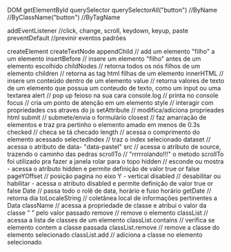 DOM 
getElementById 
querySelector 
querySelectorAll("button") 
//ByName 
//ByClassName("button") 
//ByTagName

addEventListener //click, change, scroll, keydown, keyup, paste 
preventDefault //previnir eventos padrões

createElement 
createTextNode 
appendChild // add um elemento "filho" a um elemento 
insertBefore // insere um elemento "filho" antes de um elemento escolhido 
childNodes // retorna todos os nós filhos de um elemento 
children // retorna as tag html filhas de um elemento 
innerHTML // insere um conteúdo dentro de um elemento 
value // retorna valores de texto de um elemento que possua um conteudo de texto, como um input ou uma textarea 
alert // pop up feioso na sua cara 
console.log // printa no console 
focus // cria um ponto de atenção em um elemento 
style // interagir com propriedades css atraves do js 
setAttribute // modifica/adiciona proprieades html 
submit // submete/envia o formulário 
closest // faz amarração de elementos e traz pra pertinho o elemento amado em menos de 0.3s 
checked // checa se tá checado 
length // acessa o comprimento do elemento acessado 
selectedIndex // traz o index selecionado 
dataset // acessa o atributo de data- "data-pastel" 
src // acessa o atributo de source, trazendo o caminho das pedras 
scrollTo // "rrrrrolando!!!" o metodo scrollTo foi utilizado pra fazer a janela rolar para o topo 
hidden // esconde ou mostra - acessa o atributo hidden e permite definição de valor true or false 
pageYOffset // posição pagina no eixo Y - vertical 
disabled // desabilitar ou habilitar - acessa o atributo disabled e permite definição de valor true or false 
Date // passa todo o rolê de data, horário e fuso horário 
getDate // retorna dia 
toLocaleString // coletânea local de informações pertinentes a Data 
className // acessa a propriedade de classe e atribui o valor da classe " " pelo valor passado 
remove // remove o elemento 
classList // acessa a lista de classes de um elemento 
classList.contains // verifica se elemento contem a classe passada 
classList.remove // remove a classe do elemento selecionado 
classList.add // adiciona a classe no elemento selecionado